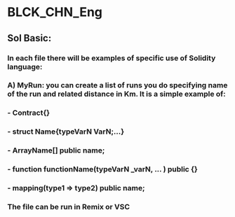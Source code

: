 # BLCK_CHN_Eng
## Sol Basic:
### In each file there will be examples of specific use of Solidity language:
### A) MyRun: you can create a list of runs you do specifying name of the run and related distance in Km. It is a simple example of:
### - Contract{}
### - struct Name{typeVarN VarN;...}
### - ArrayName[] public name;
### - function functionName(typeVarN _varN, ... ) public {}
### - mapping(type1 => type2) public name;
### The file can be run in Remix or VSC


